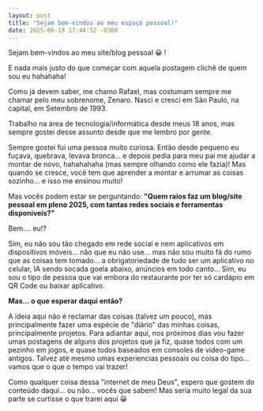 ```yaml
---
layout: post
title: "Sejam bem-vindos ao meu espaço pessoal!"
date: 2025-06-19 17:44:52 -0300
---
```


Sejam bem-vindos ao meu site/blog pessoal 😀 !

E nada mais justo do que começar com aquela postagem clichê de quem sou eu hahahaha!<!--more-->

Como já devem saber, me chamo Rafael, mas costumam sempre me chamar pelo meu sobrenome, Zenaro. Nasci e cresci em São Paulo, na capital, em Setembro de 1993.

Trabalho na área de tecnologia/informática desde meus 18 anos, mas sempre gostei desse assunto desde que me lembro por gente.

Sempre gostei fui uma pessoa muito curiosa. Então desde pequeno eu fuçava, quebrava, levava bronca... e depois pedia para meu pai me ajudar a montar de novo, hahahahaha (mas sempre olhando como ele fazia)! Mas quando se cresce, você tem que aprender a montar e arrumar as coisas sozinho... e isso me ensinou muito!

Mas vocês podem estar se perguntando: **"Quem raios faz um blog/site pessoal em pleno 2025, com tantas redes sociais e ferramentas disponíveis?"**

Bem.... eu!?

Sim, eu não sou tão chegado em rede social e nem aplicativos em dispositivos móveis... não que eu não use... mas não sou muito fã do rumo que as coisas tem tomado... a obrigatoriedade de tudo ser um aplicativo no celular, IA sendo socada goela abaixo, anúncios em todo canto... Sim, eu sou o tipo de pessoa que vai embora do restaurante por ter só cardápio em QR Code ou baixar aplicativo. 

**Mas... o que esperar daqui então?**

A ideia aqui não é reclamar das coisas (talvez um pouco), mas principalmente fazer uma espécie de "diário" das minhas coisas, principalmente projetos. Para adiantar aqui, nos próximos dias vou fazer umas postagens de alguns dos projetos que ja fiz, quase todos com um pezinho em jogos, e quase todos baseados em consoles de video-game antigos.
Talvez até mesmo umas experiencias pessoais ou coisa do tipo... vamos que o que o tempo vai trazer!

Como qualquer coisa dessa "internet de meu Deus", espero que gostem do conteúdo daqui... ou não... vocês que sabem! Mas seria muito legal da sua parte se curtisse o que trarei aqui 😀
